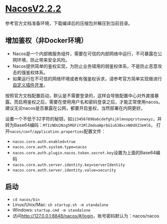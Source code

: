 # [NacosV2.2.2](https://nacos.io/zh-cn/docs/v2/quickstart/quick-start.html)

参考官方文档准备环境，下载编译后的压缩包并解压到当前目录。

## 增加鉴权（非Docker环境）

- Nacos是一个内部微服务组件，需要在可信的内部网络中运行，不可暴露在公网环境，防止带来安全风险。
- Nacos提供简单的鉴权实现，为防止业务错用的弱鉴权体系，不是防止恶意攻击的强鉴权体系。
- 如果运行在不可信的网络环境或者有强鉴权诉求，请参考官方简单实现做进行[自定义插件开发](https://nacos.io/zh-cn/docs/v2/plugin/auth-plugin.html)。

按照官方文档配置启动，默认是不需要登录的，这样会导致配置中心对外直接暴露。而启用鉴权之后，需要在使用用户名和密码登录之后，才能正常使用nacos。建议无论nacos是否暴露在公网，都要开启鉴权，当然部署在内网更好。  

设置一个不低于32字符的秘钥，如`1234567890abcdefghijklmnopqrstuvwxyz`，并转为Base64编码：`MTIzNDU2Nzg5MGFiY2RlZmdoaWprbG1ub3BxcnN0dXZ3eHl6`，
打开`nacos/conf/application.properties`配置文件：

- `nacos.core.auth.enabled=true`
- `nacos.core.auth.system.type=nacos`
- `nacos.core.auth.plugin.nacos.token.secret.key`设置为上面的Base64编码
- `nacos.core.auth.server.identity.key=serverIdentity`
- `nacos.core.auth.server.identity.value=security`

## 启动

- `cd nacos/bin`
- Linux/Unix/Mac: `sh startup.sh -m standalone`
- Windows: `startup.cmd -m standalone`
- 访问<http://127.0.0.1:8848/nacos/#/login>，账号密码默认为：nacos/nacos
